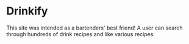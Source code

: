 # Drinkify
This site was intended as a bartenders' best friend! A user can search through hundreds of drink recipes and like various recipes.
